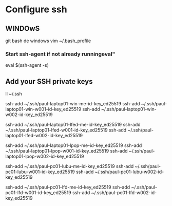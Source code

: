 # Configure ssh

## WINDOwS

git bash de windows
vim ~/.bash_profile

### Start ssh-agent if not already runningeval"


eval $(ssh-agent -s)


## Add your SSH private keys

ll ~/.ssh

ssh-add ~/.ssh/paul-laptop01-win-me-id-key_ed25519
ssh-add ~/.ssh/paul-laptop01-win-w001-id-key_ed25519
ssh-add ~/.ssh/paul-laptop01-win-w002-id-key_ed25519

ssh-add ~/.ssh/paul-laptop01-lfed-me-id-key_ed25519
ssh-add ~/.ssh/paul-laptop01-lfed-w001-id-key_ed25519
ssh-add ~/.ssh/paul-laptop01-lfed-w002-id-key_ed25519

ssh-add ~/.ssh/paul-laptop01-lpop-me-id-key_ed25519
ssh-add ~/.ssh/paul-laptop01-lpop-w001-id-key_ed25519
ssh-add ~/.ssh/paul-laptop01-lpop-w002-id-key_ed25519

ssh-add ~/.ssh/paul-pc01-lubu-me-id-key_ed25519
ssh-add ~/.ssh/paul-pc01-lubu-w001-id-key_ed25519
ssh-add ~/.ssh/paul-pc01-lubu-w002-id-key_ed25519

ssh-add ~/.ssh/paul-pc01-lfd-me-id-key_ed25519
ssh-add ~/.ssh/paul-pc01-lfd-w001-id-key_ed25519
ssh-add ~/.ssh/paul-pc01-lfd-w002-id-key_ed25519
